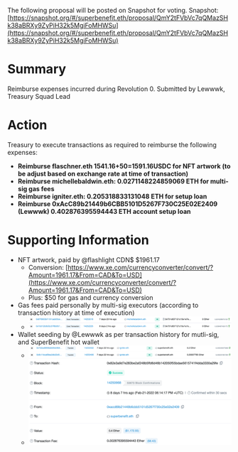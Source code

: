 The following proposal will be posted on Snapshot for voting.
Snapshot: [https://snapshot.org/#/superbenefit.eth/proposal/QmY2tFVbVc7qQMazSHk38aBRXy9ZyPiH32k5MgiFoMHWSu](https://snapshot.org/#/superbenefit.eth/proposal/QmY2tFVbVc7qQMazSHk38aBRXy9ZyPiH32k5MgiFoMHWSu) 
# Summary
Reimburse expenses incurred during Revolution 0.
Submitted by Lewwwk, Treasury Squad Lead
# Action
Treasury to execute transactions as required to reimburse the following expenses:
- **Reimburse flaschner.eth 1541.16+50=1591.16USDC for NFT artwork (to be adjust based on exchange rate at time of transaction)**
- **Reimburse michellebaldwin.eth: 0.0271148224859069 ETH for multi-sig gas fees**
- **Reimburse igniter.eth: 0.205318833131048 ETH for setup loan**
- **Reimburse 0xAcC89b21449b6CBB5101D5267F730C25E02E2409 (Lewwwk) 0.402876395594443 ETH account setup loan**

# Supporting Information
- NFT artwork, paid by @flashlight CDN$ $1961.17
	- Conversion: [https://www.xe.com/currencyconverter/convert/?Amount=1961.17&From=CAD&To=USD](https://www.xe.com/currencyconverter/convert/?Amount=1961.17&From=CAD&To=USD) 
	- Plus: $50 for gas and currency conversion
- Gas fees paid personally by multi-sig executors (according to transaction history at time of execution)
	- ![Screen Shot 2022-03-01 at 8.21.47 PM.png](attachments/ac9cede4-e447-43fa-a257-66ceccccc97a.png)
- Wallet seeding by @Lewwwk as per transaction history for mutli-sig, and SuperBenefit hot wallet
	- ![Screen Shot 2022-03-01 at 8.23.38 PM.png](attachments/7dd10099-da50-4129-93b1-13ed5c559c79.png)
	- ![Screen Shot 2022-03-01 at 8.24.41 PM.png](attachments/5a6f93b4-24b9-435d-b5fd-b7dcd9fc4a74.png)
